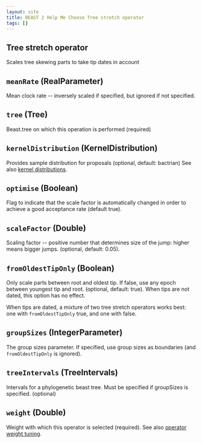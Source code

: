 ```yaml
---
layout: site
title: BEAST 2 Help Me Choose Tree stretch operator
tags: []
---
```


## Tree stretch operator

Scales tree skewing parts to take tip dates in account

## `meanRate` (RealParameter)

Mean clock rate -- inversely scaled if specified, but ignored if not specified.

## `tree` (Tree)

Beast.tree on which this operation is performed (required)

## `kernelDistribution` (KernelDistribution)

Provides sample distribution for proposals (optional, default: bactrian)
See also [kernel distributions](../BactrianDistribution/).

## `optimise` (Boolean)

Flag to indicate that the scale factor is automatically changed in order to achieve a good acceptance rate (default true).

## `scaleFactor` (Double)

Scaling factor -- positive number that determines size of the jump: higher means bigger jumps. (optional, default: 0.05).

## `fromOldestTipOnly` (Boolean)

Only scale parts between root and oldest tip. 
If false, use any epoch between youngest tip and root. (optional, default: true).
When tips are not dated, this option has no effect.

When tips are dated, a mixture of two tree stretch operators works best: one with `fromOldestTipOnly` true, and one with false.

## `groupSizes` (IntegerParameter)

The group sizes parameter. If specified, use group sizes as boundaries (and `fromOldestTipOnly` is ignored).

## `treeIntervals` (TreeIntervals)

Intervals for a phylogenetic beast tree. 
Must be specified if groupSizes is specified. (optional)

## `weight` (Double)

Weight with which this operator is selected (required).
See also [operator weight tuning](../OperatorWeights/).

